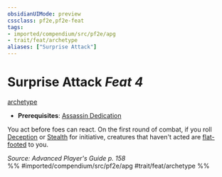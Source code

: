 ```yaml
---
obsidianUIMode: preview
cssclass: pf2e,pf2e-feat
tags:
- imported/compendium/src/pf2e/apg
- trait/feat/archetype
aliases: ["Surprise Attack"]
---
```

# Surprise Attack  *Feat 4*  
[archetype](archetype.md)  

- **Prerequisites**: [Assassin Dedication](assassin-dedication-apg.md)

You act before foes can react. On the first round of combat, if you roll [Deception](../skills.md#Deception) or [Stealth](../skills.md#Stealth) for initiative, creatures that haven't acted are [flat-footed](conditions.md#Flat-footed) to you.

*Source: Advanced Player's Guide p. 158*  
%% #imported/compendium/src/pf2e/apg #trait/feat/archetype %%